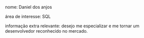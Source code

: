 nome:
Daniel dos anjos 

área de interesse: 
SQL 

informação extra relevante:
desejo me especializar e me tornar um desenvolvedor reconhecido no mercado.
